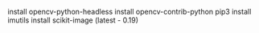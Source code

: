 install opencv-python-headless
install opencv-contrib-python
pip3 install imutils
install scikit-image (latest - 0.19)